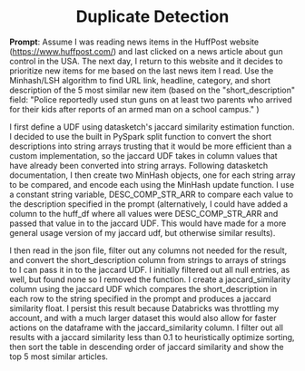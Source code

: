 <h1 style="text-align: center;">
Duplicate Detection
</h1>

<b>Prompt</b>: Assume I was reading news items in the HuffPost website (https://www.huffpost.com/) and last clicked on a news article about gun control in the USA. The next day, I return to this website and it decides to prioritize new items for me based on the last news item I read. Use the Minhash/LSH algorithm to find URL link, headline, category, and short description of the 5 most similar new item (based on the "short_description" field: "Police reportedly used stun guns on at least two parents who arrived for their kids after reports of an armed man on a school campus." )

I first define a UDF using datasketch's jaccard similarity estimation function. I decided to use the built in PySpark split function to convert the short descriptions into string arrays trusting that it would be more efficient than a custom implementation, so the jaccard UDF takes in column values that have already been converted into string arrays. Following datasketch documentation, I then create two MinHash objects, one for each string array to be compared, and encode each using the MinHash update function. I use a constant string variable, DESC_COMP_STR_ARR to compare each value to the description specified in the prompt (alternatively, I could have added a column to the huff_df where all values were DESC_COMP_STR_ARR and passed that value in to the jaccard UDF. This would have made for a more general usage version of my jaccard udf, but otherwise similar results).

I then read in the json file, filter out any columns not needed for the result, and convert the short_description column from strings to arrays of strings to I can pass it in to the jaccard UDF. I initially filtered out all null entries, as well, but found none so I removed the function. I create a jaccard_similarity column using the jaccard UDF which compares the short_description in each row to the string specified in the prompt and produces a jaccard similarity float. I persist this result because Databricks was throttling my account, and with a much larger dataset this would also allow for faster actions on the dataframe with the jaccard_similarity column. I filter out all results with a jaccard similarity less than 0.1 to heuristically optimize sorting, then sort the table in descending order of jaccard similarity and show the top 5 most similar articles.